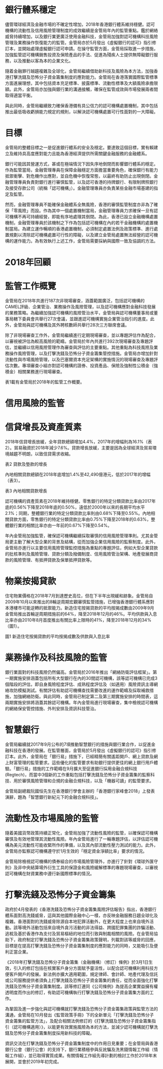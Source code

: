 # 銀行體系穩定

儘管環球經濟及金融市場的不確定性增加，2018年香港銀行體系維持穩健。認可機構的流動性及信用風險管理制度的成效繼續是金管局年內的監管重點。鑑於網絡威脅持續增加，以及銀行業更廣泛使用金融科技，金管局加強對認可機構科技風險管理及業務操作恢復能力的監管。金管局亦於5月發出《虛擬銀行的認可》指引修訂本，並開始處理虛擬銀行認可申請。在操守監管方面，金管局採取進一步措施，加強監管認可機構銷售投資及保險產品的手法、促進為殘疾人士提供無障礙銀行服務，以及推動以客為本的企業文化。

隨着金融罪行越趨複雜及全球化，金管局繼續借助新科技及風險為本方法，加強香港打擊洗錢及恐怖分子資金籌集制度的應對能力。金管局在香港落實國際監管標準方面進展理想，其中包括資本充足標準、披露標準、流動性標準及大額風險承擔限額。此外，金管局亦加強與銀行業的溝通接觸，確保在監管成效與市場發展兩者間取得適當平衡。

與此同時，金管局繼續致力確保香港備有具公信力的認可機構處置機制，其中包括推出最低吸收虧損能力規定的規則，以解決認可機構處置可行性面對的一大障礙。

# 目標

金管局的整體目標之一是促進銀行體系的安全及穩定。要達致這個目標，實有賴建立及維持具高度應對能力且能為香港經濟提供所需關鍵金融服務的金融體系。

銀行可能因其營運方式，甚或在極端情況下因失序地倒閉而影響銀行體系的穩定。作為監管當局，金融管理專員在保障金融穩定方面擔當重要角色，確保銀行有能力抵禦衝擊、對危機作出應對，並自危機中恢復常態，以最終有助防止出現倒閉。金融管理專員負責對銀行進行審慎監管，以及認可香港的持牌銀行、有限制牌照銀行及接受存款公司（統稱「認可機構」）。金融管理專員亦負責某些金融市場基建的指定及監管。

然而，金融管理專員不能確保金融體系全無風險，香港的審慎監管制度亦非為了確保「零風險」而設。作為其中一個處置機制當局，金融管理專員力求確保一旦有認可機構不再可持續經營，即能有序地處理其倒閉。為此，香港已設立金融機構處置機制，金融管理專員於該機制之下作為包括認可機構在內的若干金融機構的處置機制當局。為建立運作暢順的香港處置機制，必須制定處置法例及政策標準、進行處置規劃以清除認可機構處置可行性的障礙，以及建立金管局處置無法經營的認可機構的運作能力。為有效執行上述工作，金管局需要採納與國際一致及協調的方法。

# 2018年回顧

# 監管工作概覽

金管局在2018年共進行187次非現場審查，涵蓋範圍廣泛，包括認可機構的CAMEL評級、企業管治、業務操作及風險管理，以及認可機構應對金融科技發展的業務策略。為繼續加強認可機構的風險管治水平，金管局與認可機構董事局或董事局轄下委員會共舉行27次會議，並跟進認可機構實施企業管治指引的進度。此外，金管局與認可機構及其外聘核數師共舉行28次三方聯席會議。

除了非現場審查工作外，金管局繼續進行定期現場審查，並以專題評估作為配合，以審視被評估為較高風險的範疇。金管局於年內共進行392次現場審查及專題評估，並繼續以信用風險管理作為審查與評估的主要重點。其他重點為科技風險及業務操作風險管理，以及打擊洗錢及恐怖分子資金籌集管控措施。金管局亦增加針對流動性與市場風險管理，以及巴塞爾資本充足架構的實施情況的現場審查及專題評估次數。專項審查小組亦對認可機構的證券、投資產品、保險及強制性公積金（強積金）相關業務進行現場審查。

表1載有金管局於2018年的監管工作概要。

# 信用風險的監管

# 信貸增長及資產質素

2018年信貸增長放緩，全年貸款總額增加4.4%，2017年的增幅則為16.1%（表2）。貿易融資於2018年減少7.6%。貸款增長放緩，主要是因為全球經濟及貿易環境越趨不明朗，以致信貸需求收縮。

表2 貸款及墊款的增長

內地相關貸款總額在2018年底增加1.4%至42,490億港元，低於2017年的增幅（表3）。

表3 內地相關貸款增長

認可機構的資產質素在2018年維持穩健。零售銀行的特定分類貸款比率由2017年底的0.56%下降至2018年底的0.50%，遠低於2000年以來的長期平均水平2.1%；同期，整體銀行業的特定分類貸款比率則由0.68%下降至0.55%。內地相關貸款方面，零售銀行的特定分類貸款比率由0.75%下降至2018年的0.63%，整體銀行業的相關比率亦由一年前的0.67%下降至0.54%。

年內金管局加強監管，確保認可機構繼續採取審慎的信用風險管理準則。尤其金管局更主動了解大型企業的背景及結構，從而加強企業信用風險的監察制度。此外，金管局亦進行以主要信用風險管理監控措施為重點的專題評估，例如大型企業貸款的批核準則及風險管理、貸款分類及撥備制度、信用風險管治架構、地產發展商貸款的風險管理、有抵押貸款及保單抵押貸款等。

# 物業按揭貸款

住宅物業價格在2018年7月到達歷史高位，但在下半年出現緩和跡象。金管局自2009年10月以來推出的8輪逆周期宏觀審慎監管措施，已增強香港銀行體系應對本港樓市可能逆轉的抵禦能力。新造住宅按揭貸款的平均按揭成數由2009年9月金管局推出首輪逆周期措施前的64%，降至2018年12月的46%。平均供款與入息比率亦由2010年8月首度推出有關比率上限時的41%，降至2018年12月的34%（圖1）。

圖1 新造住宅按揭貸款的平均按揭成數及供款與入息比率

# 業務操作及科技風險的監管

銀行業面對的科技風險仍然偏高。金管局於2016年推出「網絡防衛評估框架」。第一期實施安排涵蓋包括所有大型銀行在內的30間認可機構，該等認可機構已完成3個階段的評估，即自身風險程度評估、成熟程度評估及（如適用）風險資訊主導網絡攻防模擬測試。有關評估有助認可機構查找需要改進的運作範疇及採取補救措施，加強網絡防衛。與此同時，金管局已制定第二及第三期實施安排的時間表，這兩期實施安排將涵蓋其餘認可機構。年內金管局進行現場審查，集中檢視認可機構的網絡保安管控措施、外判安排及資訊科技管治。

# 智慧銀行

金管局繼續就2017年9月公布的7項推動智慧銀行的措施與銀行業合作，以促進金融科技在香港的發展。在監管層面，金管局於5月發出《虛擬銀行的認可》指引修訂本。此外，金管局在「銀行易」措施下，已經精簡有關遙距開戶、網上貸款及網上財富管理的監管要求。這些優化的監管要求有助銀行提供更佳的網上銀行用戶體驗。「銀行易」措施的工作範疇在9月擴大至促進銀行採用金融合規科技(Regtech)，而當中3個新的工作重點包括打擊洗錢及恐怖分子資金籌集的監察科技、用於審慎風險管理和合規的金融合規科技，以及「機器可讀」的監管要求。

金管局副總裁阮國恒先生在香港銀行學會主辦的「香港銀行家峰會2018」上發表演辭，題為「智慧銀行新紀元下的金融合規科技」。

# 流動性及市場風險的監管

隨着美國貨幣政策持續正常化，金管局加強了流動性風險的監管，以確保認可機構審慎及有效地管理其流動性風險。年內金管局進行了一輪專題評估，以評估認可機構為美元流動性可能收緊所作的準備，以及其內部流動性壓力測試的能力。此外，金管局亦監察認可機構遵守於1月生效的「穩定資金淨額比率」要求的情況。

金管局除檢視認可機構的債券組合的市場風險管理外，亦進行了針對《環球外匯守則》及非中央結算場外衍生工具的保證金和風險緩解標準的專題現場審查，以審視認可機構在財資業務中遵行新國際標準的情況。

# 打擊洗錢及恐怖分子資金籌集

政府於4月發表的《香港洗錢及恐怖分子資金籌集風險評估報告》指出，香港銀行體系面對高洗錢威脅，這與其他國際金融中心一樣，亦反映金融服務日趨全球化及複雜。香港面對的洗錢威脅除源自本地犯罪活動外，在更大程度上也來自境外活動。該等境外活動包括來自境外貪污活動的非法得益、跨國犯罪集團的詐騙活動、逃稅及基於香港作為支付及貿易樞紐的地位而引致與制裁相關的風險。在金管局協助下，政府制定打擊洗錢及恐怖分子資金籌集政策聲明，列載對該等威脅的回應，目標是在提高打擊洗錢及恐怖分子資金籌集制度的應對能力的同時，又能吸引及便利正當企業。

《2018年打擊洗錢及恐怖分子資金籌集（金融機構）（修訂）條例》於3月1日生效，引入的修訂包括在核實客戶身分方面賦予靈活性，以配合認可機構利用科技方便客戶開戶的發展。新法例亦擴大適用範圍，規定律師、會計師、地產代理及信託或公司服務提供者須負上打擊洗錢及恐怖分子資金籌集的責任，從而全面強化打擊洗錢及恐怖分子資金籌集制度。該等修訂連同《公司條例》為提高企業實益擁有權透明度而作出的修訂，有助認可機構執行打擊洗錢及恐怖分子資金籌集方面的工作。

為鞏固及進一步強化與認可機構就打擊洗錢及恐怖分子資金籌集政策與監管方法的溝通，金管局在10月發出《監管政策手冊》下的全新單元「打擊洗錢及恐怖分子資金籌集的監管方法」，及配合相關法例修訂的《打擊洗錢及恐怖分子資金籌集指引（認可機構適用）》，以能更有效實施風險為本的方法，並減少認可機構就打擊洗錢及恐怖分子資金籌集制度採用新科技的障礙。

資訊交流在打擊洗錢及恐怖分子資金籌集制度中的作用日見重要；在金管局與香港銀行公會（銀行公會）的支持下，銀行業積極參與反訛騙及洗黑錢情報工作組（情報工作組），並已取得實質成果。有關情報工作組先導計劃的檢討工作於2018年末展開，並會於2019年初完成。
